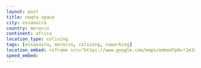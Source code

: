```yaml
---
layout: post
title: noqta space
city: essaouira
country: morocco
continent: africa
location_type: coliving
tags: [essaouira, morocco, coliving, coworking]
location_embed: <iframe src="https://www.google.com/maps/embed?pb=!1m18!1m12!1m3!1d6966163.06658083!2d-19.52287717500003!3d31.511886!2m3!1f0!2f0!3f0!3m2!1i1024!2i768!4f13.1!3m3!1m2!1s0xdad9bcc3a4fedbb%3A0xf9f23c453a84b67c!2sNOQTA%20SPACE%20%7C%20Coworking%20%26%20Coliving%20Space%20in%20Essaouira!5e0!3m2!1sde!2sde!4v1696321031303!5m2!1sde!2sde" width="600" height="450" style="border:0;" allowfullscreen="" loading="lazy" referrerpolicy="no-referrer-when-downgrade"></iframe>
speed_embed: 
---
```

